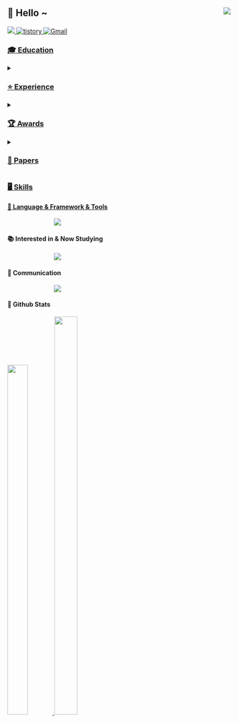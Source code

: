 <div align="right">
<img src="https://komarev.com/ghpvc/?username=juyeonbae&&style=flat-square" align="right"/>
  
<div align="left">
  
## 👋 Hello ~
<div style='float:left'>
<a href=""/>
<img src="https://img.shields.io/badge/linkedin-%230077B5.svg?style=for-the-badge&logo=linkedin&logoColor=white"/>
</a>
<a href="https://zo0oz.tistory.com">
<img alt="tistory" src="https://img.shields.io/badge/tistory-ff5544?style=for-the-badge&logo=tistory&logoColor=white" />
</a>
<a href="juyeonbae.dev@gmail.com">
<img alt="Gmail" src="https://img.shields.io/badge/Gmail-D14836?style=for-the-badge&logo=gmail&logoColor=white" />


### 🎓  Education

    
<details>
  <summary><h3> ⭐ Experience</h3></summary>

- **Kakao Corp. X Goorm.io | Kakao tech Bootcamp 1st** (2024.06 ~ present)
  - participating in Generative AI Developing part.
  
</details>

<details>
  <summary><h3>🏆 Awards</h3></summary>


</details>

<details>
  <summary><h3>📝 Papers</h3></summary>


</details>

### 🖥️ Skills

#### 📑 Language & Framework & Tools
<p align="center">
  <a href="https://skillicons.dev">
    <img src="https://skillicons.dev/icons?i=py,anaconda,tensorflow,git,sklearn" />
  </a>
</p>

#### 📚 Interested in & Now Studying
<p align="center">
  <a href="https://skillicons.dev">
    <img src="https://skillicons.dev/icons?i=opencv,pytorch,kubernetes,docker" />
  </a>
</p>
  
#### 📢 Communication
<p align="center">
  <a href="https://skillicons.dev">
    <img src="https://skillicons.dev/icons?i=github,notion,discord,gmail,linkedin" />
  </a>
</p>


#### 🌱 Github Stats  
<a href="s">
<img src="https://github-readme-stats.vercel.app/api?username=juyeonbae&theme=tokyonight&show_icons=true&hide_border=true" width="45%" />
</a>
<img src="https://github-readme-streak-stats.herokuapp.com/?user=kritika-pattalam&theme=tokyonight&hide_border=true" width="48%" > 
</a>
<!--

![Top Langs](https://github-readme-stats.vercel.app/api/top-langs/?username=yohan050605)](https://github.com/anuraghazra/github-readme-stats)


Here are some ideas to get you started:

- 🔭 I’m currently working on ...
- 🌱 I’m currently learning ...
- 👯 I’m looking to collaborate on ...
- 🤔 I’m looking for help with ...
- 💬 Ask me about ...
- 📫 How to reach me: ...
- 😄 Pronouns: ...
- ⚡ Fun fact: ...
-->
